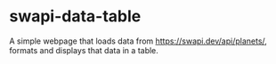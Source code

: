 # swapi-data-table
A simple webpage that loads data from https://swapi.dev/api/planets/, formats and displays that data in a table.
